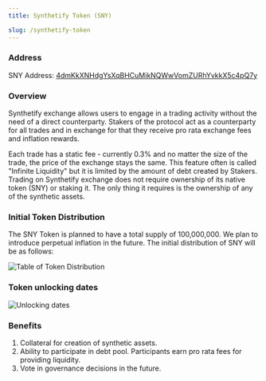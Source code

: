 ```yaml
---
title: Synthetify Token (SNY)

slug: /synthetify-token
---
```


### Address

SNY Address: [4dmKkXNHdgYsXqBHCuMikNQWwVomZURhYvkkX5c4pQ7y](https://explorer.solana.com/address/4dmKkXNHdgYsXqBHCuMikNQWwVomZURhYvkkX5c4pQ7y)

### Overview

Synthetify exchange allows users to engage in a trading activity without the need of a direct counterparty. Stakers of the protocol act as a counterparty for all trades and in exchange for that they receive pro rata exchange fees and inflation rewards.

Each trade has a static fee - currently 0.3% and no matter the size of the trade, the price of the exchange stays the same. This feature often is called "Infinite Liquidity" but it is limited by the amount of debt created by Stakers. Trading on Synthetify exchange does not require ownership of its native token (SNY) or staking it. The only thing it requires is the ownership of any of the synthetic assets.

### Initial Token Distribution

The SNY Token is planned to have a total supply of 100,000,000. We plan to introduce perpetual inflation in the future. The initial distribution of SNY will be as follows:

![Table of Token Distribution](https://i.imgur.com/hT7UZ6H.png)

### Token unlocking dates

![Unlocking dates](https://i.imgur.com/2w1yWSE.png)

### Benefits

1. Collateral for creation of synthetic assets.
2. Ability to participate in debt pool. Participants earn pro rata fees for providing liquidity.
3. Vote in governance decisions in the future.
